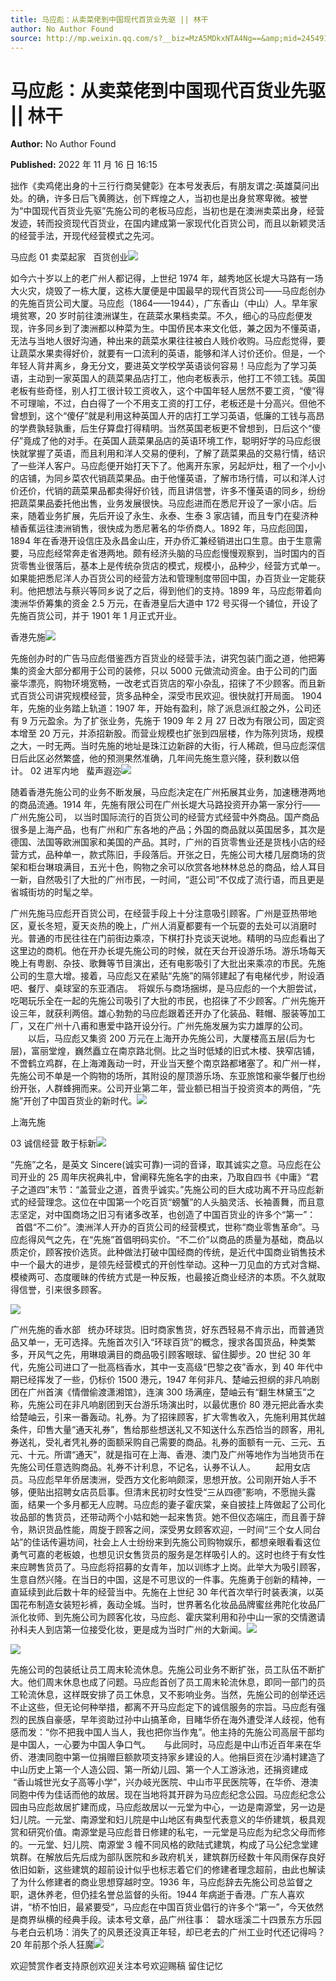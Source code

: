 ```yaml
---
title: 马应彪：从卖菜佬到中国现代百货业先驱 || 林干
author: No Author Found
source: http://mp.weixin.qq.com/s?__biz=MzA5MDkxNTA4Ng==&amp;mid=2454912841&amp;idx=1&amp;sn=aeae5f73da2267e9cff27adb70f48380&amp;chksm=87a23728b0d5be3e010afe548313b31c4ae9a70e95b7c4f03a637e12520d538554b1402e10b0&poc_token=HJ_Do2ejHyO-wNZGG8Q1S8FdPgy1YBBEob-nUEme
---
```


# 马应彪：从卖菜佬到中国现代百货业先驱 || 林干

**Author:** No Author Found

**Published:** 2022 年 11 月 16 日 16:15

拙作《卖鸡佬出身的十三行行商吴健彰》在本号发表后，有朋友谓之:英雄莫问出处。的确，许多日后飞黄腾达，创下辉煌之人，当初也是出身贫寒卑微。被誉为“中国现代百货业先驱”先施公司的老板马应彪，当初也是在澳洲卖菜出身，经营发迹，转而投资现代百货业，在国内建成第一家现代化百货公司，而且以新颖灵活的经营手法，开现代经营模式之先河。

马应彪 01 卖菜起家   百货创业![](https://mmbiz.qpic.cn/mmbiz_jpg/PJWG74pLsMajK9DcmMOrmqQibTfK9AiaxXBsR9Y8hHFaWtBIhQax9d5NEJUXQCqE61gb5sIQZzFkVtiakqFSw2ODQ/640)

如今六十岁以上的老广州人都记得，上世纪 1974 年，越秀地区长堤大马路有一场大火灾，烧毁了一栋大厦，这栋大厦便是中国最早的现代百货公司——马应彪创办的先施百货公司大厦。马应彪（1864——1944），广东香山（中山）人。早年家境贫寒，20 岁时前往澳洲谋生，在蔬菜水果档卖菜。不久，细心的马应彪便发现，许多同乡到了澳洲都以种菜为生。中国侨民本来文化低，兼之因为不懂英语，无法与当地人很好沟通，种出来的蔬菜水果往往被白人贱价收购。马应彪觉得，要让蔬菜水果卖得好价，就要有一口流利的英语，能够和洋人讨价还价。但是，一个年轻人背井离乡，身无分文，要进英文学校学英语谈何容易！马应彪为了学习英语，主动到一家英国人的蔬菜果品店打工，他向老板表示，他打工不领工钱。英国老板有些奇怪，别人打工很计较工资收入，这个中国年轻人居然不要工资，“傻”得不可理喻，不过，白白得了一个不用支工资的打工仔，老板还是十分高兴。但他不曾想到，这个“傻仔”就是利用这种英国人开的店打工学习英语，低廉的工钱与高昂的学费孰轻孰重，后生仔算盘打得精明。当然英国老板更不曾想到，日后这个“傻仔”竟成了他的对手。在英国人蔬菜果品店的英语环境工作，聪明好学的马应彪很快就掌握了英语，而且利用和洋人交易的便利，了解了蔬菜果品的交易行情，结识了一些洋人客户。马应彪便开始打天下了。他离开东家，另起炉灶，租了一个小小的店铺，为同乡菜农代销蔬菜果品。由于他懂英语，了解市场行情，可以和洋人讨价还价，代销的蔬菜果品都卖得好价钱，而且讲信誉，许多不懂英语的同乡，纷纷把蔬菜果品委托他出售，业务发展很快。马应彪进而在悉尼开设了一家小店。后来，随着业务扩展，先后开设了永生、永泰、生泰 3 家店铺，而且专门在斐济种植香蕉运往澳洲销售，很快成为悉尼著名的华侨商人。1892 年，马应彪回国，1894 年在香港开设信庄及永昌金山庄，开办侨汇兼经销进出口生意。由于生意需要，马应彪经常奔走省港两地。颇有经济头脑的马应彪慢慢观察到，当时国内的百货零售业很落后，基本上是传统杂货店的模式，规模小，品种少，经营方式单一。如果能把悉尼洋人办百货公司的经营方法和管理制度带回中国，办百货业一定能获利。他把想法与蔡兴等同乡说了之后，得到他们的支持。1899 年，马应彪带着向澳洲华侨筹集的资金 2.5 万元，在香港皇后大道中 172 号买得一个铺位，开设了先施百货公司，并于 1901 年 1 月正式开业。

香港先施![](https://mmbiz.qpic.cn/mmbiz_jpg/PJWG74pLsMajK9DcmMOrmqQibTfK9AiaxX8a0N8ndfMEHyWYMVPIwWmJiaibwUtoFh7GTu0vNpJYiaAHiaXou6mbxojA/640)

先施创办时的广告马应彪借鉴西方百货业的经营手法，讲究包装门面之道，他把筹集的资金大部分都用于公司的装修，只以 5000 元做流动资金。由于公司的门面豪华漂亮，购物环境宽畅，一改老式百货店的窄小杂乱，招徕了不少顾客。而且新式百货公司讲究规模经营，货多品种全，深受市民欢迎。很快就打开局面。 1904 年，先施的业务踏上轨道：1907 年，开始有盈利，除了派息派红股之外，公司还有 9 万元盈余。为了扩张业务，先施于 1909 年 2 月 27 日改为有限公司，固定资本增至 20 万元，并添招新股。而营业规模也扩张到四层楼，作为陈列货场，规模之大，一时无两。当时先施的地址是珠江边新辟的大街，行人稀疏，但马应彪深信日后此区必然繁盛，他的预测果然准确，几年间先施生意兴隆，获利数以倍计。 02 进军内地   蜚声遐迩![](https://mmbiz.qpic.cn/mmbiz_jpg/PJWG74pLsMajK9DcmMOrmqQibTfK9AiaxXoF7lE8F7a1zXMs0vsrDTSxFxSE1GZfnElnH3IAMicrT6ojpibVj1zFzw/640?wx_fmt=jpeg)

随着香港先施公司的业务不断发展，马应彪决定在广州拓展其业务，加速穗港两地的商品流通。1914 年，先施有限公司在广州长堤大马路投资开办第一家分行——广州先施公司， 以当时国际流行的百货公司的经营方式经营中外商品。国产商品很多是上海产品，也有广州和广东各地的产品；外国的商品就以英国居多，其次是德国、法国等欧洲国家和美国的产品。其时，广州的百货零售业还是货栈小店的经营方式，品种单一，款式陈旧，手段落后。开张之日，先施公司大楼几层商场的货架和柜台琳琅满目，五光十色，购物之余可以欣赏各地林林总总的商品，给人耳目一新，自然吸引了大批的广州市民，一时间，“逛公司”不仅成了流行语，而且更是省城街坊的时髦之举。

广州先施马应彪开百货公司，在经营手段上十分注意吸引顾客。广州是亚热带地区，夏长冬短，夏天炎热的晚上，广州人消夏都要有一个玩耍的去处可以消磨时光。普通的市民往往在门前街边乘凉，下棋打扑克谈天说地。精明的马应彪看出了这里边的商机。他在开办长堤先施公司的时候，就在天台开设游乐场。游乐场每天晚上有粤剧、杂技、歌舞等节目演出，还有电影吸引了大批出来乘凉的市民。先施公司的生意大增。接着，马应彪又在紧贴“先施”的隔邻建起了有电梯代步，附设酒吧、餐厅、桌球室的东亚酒店。  将娱乐与商场捆绑，是马应彪的一个大胆尝试，吃喝玩乐全在一起的先施公司吸引了大批的市民，也招徕了不少顾客。广州先施开设三年，就获利两倍。雄心勃勃的马应彪跟着还开办了化装品、鞋帽、服装等加工厂，又在广州十八甫和惠爱中路开设分行。广州先施发展为实力雄厚的公司。 　　以后，马应彪又集资 200 万元在上海开办先施公司，大厦楼高五层(后为七层)，富丽堂煌，巍然矗立在南京路北侧。比之当时低矮的旧式木楼、狭窄店铺，不啻鹤立鸡群，在上海滩轰动一时，开业当天整个南京路都堵塞了。和广州一样，先施公司不单是一个购物的场所，其附设的屋顶游乐场、东亚旅馆和豪华餐厅也纷纷开张，人群蜂拥而来。公司开业第二年，营业额已相当于投资资本的两倍，“先施”开创了中国百货业的新时代。![](https://mmbiz.qpic.cn/mmbiz_jpg/PJWG74pLsMajK9DcmMOrmqQibTfK9AiaxX0UYunXGdQPABVkG7DdDX8D2J6ibnaSD57Wa2vOgXZcL8eSDjLSj2Yhw/640)

上海先施

03 诚信经营 敢于标新![](https://mmbiz.qpic.cn/mmbiz_jpg/PJWG74pLsMajK9DcmMOrmqQibTfK9AiaxXtK9E9GicRXrdwUf5BTmp7no7VDpn5LichAoUpJuQs1ib9ePWsiaX6dBYDg/640)

“先施”之名，是英文 Sincere(诚实可靠)一词的音译，取其诚实之意。马应彪在公司开业的 25 周年庆祝典礼中，曾阐释先施名字的由来，乃取自四书《中庸》“君子之道四”末节：“盖营业之道，首贵乎诚实。”先施公司的巨大成功离不开马应彪新式的经营理念。这位在中国第一个吃百货“螃蟹”的人头脑灵活、长袖善舞，而且意志坚定，对中国商场之旧习有诸多改革，也创造了中国百货业的许多个“第一”：     首倡“不二价”。澳洲洋人开办的百货公司的经营模式，世称“商业零售革命”。马应彪得风气之先，在“先施”首倡明码实价。“不二价”以商品的质量为基础，商品以质定价，顾客按价选货。此种做法打破中国经商的传统，是近代中国商业销售技术中一个最大的进步，是领先经营模式的开创性举动。这种一刀见血的方式对含糊、模棱两可、态度暖昧的传统方式是一种反叛，也最接近商业经济的本质。不久就取得信誉，引来很多顾客。

![](https://mmbiz.qpic.cn/mmbiz_png/Ljib4So7yuWgkPsqicRMZgAp34sffkVUyl58r7d3IMLDce7OMpgbSU5mpMgtSXiaM5sqfWO7eye1cZFEJ3pQt9sBQ/640?wx_fmt=png)

广州先施的香水部   统办环球货。旧时商家售货，好东西轻易不肯示出，而普通货品又单一，无可选择。先施首次引入“环球百货”的概念，搜求各国货品，种类繁多，开风气之先，用琳琅满目的商品吸引顾客眼球、留住脚步。20 世纪 30 年代，先施公司进口了一批高档香水，其中一支高级“巴黎之夜”香水，到 40 年代中期已经挥发了一些，仍标价 1500 港元，1947 年何非凡、楚岫云担纲的非凡响剧团在广州首演《情僧偷渡潇湘馆》，连演 300 场满座，楚岫云有“翻生林黛玉”之称，先施公司在非凡响剧团到天台游乐场演出时，以最优惠价 80 港元把此香水卖给楚岫云，引来一番轰动。礼券。为了招徕顾客，扩大零售收入，先施利用其优越条件，印售大量“通天礼券”，售给那些想送礼又不知送什么东西恰当的顾客，用礼券送礼，受礼者凭礼券的面额采购自己需要的商品。礼券的面额有一元、三元、五元、十元。所谓“通天”，就是指可在上海、香港、澳门及广州等地作为当地货币在先施公司任意选购商品。礼券不计利息，不记名，认券不认人。 　　起用女店员。马应彪早年侨居澳洲，受西方文化影响颇深，思想开放。公司刚开始人手不够，便贴出招聘女店员启事。但清末民初时女性受“三从四德”影响，不愿抛头露面，结果一个多月都无人应聘。马应彪的妻子霍庆棠，亲自披挂上阵做起了公司化妆品部的售货员，还带动两个小姑和她一起来售货。她不但仪态端庄，而且善于辞令，熟识货品性能，周旋于顾客之间，深受男女顾客欢迎，一时间“三个女人同台站”的佳话传遍坊间，社会上人士纷纷来到先施公司购物娱乐，都想亲眼看看这位勇气可嘉的老板娘，也想见识女售货员的服务是怎样吸引人的。这时也终于有女性来应聘售货员了。马应彪将招募的女青年，加以训练才上岗。此举大为吸引顾客，生意自然兴隆。在当日的中国，这是不可思议的一件事。先施勇于创新的精神，一直延续到此后数十年的经营当中。先施在上世纪 30 年代首次举行时装表演，以英国花布制造女装短衫裤，轰动全城。当时，世界著名化妆品品牌蜜丝弗陀化妆品厂派化妆师、到先施公司为顾客化妆，马应彪、霍庆棠利用和孙中山一家的交情邀请孙科夫人到店第一位接受化妆，更是成为当时广州的大新闻。![](https://mmbiz.qpic.cn/mmbiz_jpg/PJWG74pLsMajK9DcmMOrmqQibTfK9AiaxXjNF6HjzT6EdkWZG2kM5cK2SpwhQCkSHRsUvK3cUYS9neJJvDge3Mvg/640)

![](https://mmbiz.qpic.cn/mmbiz_jpg/PJWG74pLsMajK9DcmMOrmqQibTfK9AiaxXdynkY6FFgB2SxibZGwPXfoNgRhnYNCeA2BUAFz3Sn4n7ZG1dkvQItFQ/640)

先施公司的包装纸让员工周末轮流休息。先施公司业务不断扩张，员工队伍不断扩大。他们周末休息也成了问题。马应彪首创了员工周末轮流休息，即同一部门的员工轮流休息，这样既安排了员工休息，又不影响业务。当然，先施公司的创举还远不止这些，但无论何种举措，都离不开马应彪定下的诚信服务的宗旨。马应彪有强烈的民族自豪感，早年资助过孙中山搞革命，目睹华侨在海外遭受洋人歧视，他有感而发：“你不把我中国人当人，我也把你当作鬼”。他主持的先施公司高层干部均是中国人，一心要为中国人争口气。　　与此同时，马应彪是中山市近百年来在华侨、港澳同胞中第一位捐赠巨额款项支持家乡建设的人。他捐巨资在沙涌村建造了中山历史上第一个人造公园、第一所幼儿园、第一个人工游泳池，还捐资建成  “香山城世光女子高等小学”，兴办岐光医院、中山市平民医院等，在华侨、港澳同胞中传为佳话而他的故居。现在当地将其开辟为马应彪纪念公园。马应彪纪念公园由马应彪故居扩建而成，马应彪故居以一元堂为中心，一边是南源堂，另一边是妇儿院。一元堂、南源堂和妇儿院是中山地区有典型代表意义的华侨建筑，极具观赏和研究价值。南源堂是马应彪昔日修建的私宅，一元堂是马应彪为纪念父母而修的。一元堂、妇儿院、南源堂 3 幢不同风格的欧陆式建筑，构成了马公纪念堂建筑群。在解放后先后成为部队医院和乡政府机关，建筑群历经数十年风雨保存良好依旧如新，这些建筑的超前设计似乎也标志着它们的修建者理念超前，由此也解读了为什么修建者的商业思想穿越时空。1936 年，马应彪辞去先施公司总监督之职，退休养老，但仍挂名誉总监督的头衔。1944 年病逝于香港。广东人喜欢讲，“桥不怕旧，最紧要受”，马应彪在中国百货业倡行的许多个“第一”，今天依然是商界纵横的经典手段。读本号文章，品广州往事：  碧水瑶溪二十四景东方乐园与老白云机场：消失了的风景还没真正年轻，却已老去的广州工业时代还记得吗？20 年前那个杀人狂魔![](https://mmbiz.qpic.cn/mmbiz_png/Ljib4So7yuWgIM7ul7KPyPelicJfZG8cwP6Vs3jDicKora5ppfpHOjYBnkVCs7icRI8GjVLR9RTlGiciaC0oCsZOKFEQ/640?wx_fmt=png)

欢迎赞赏作者支持原创欢迎关注本号欢迎赐稿 留住记忆
